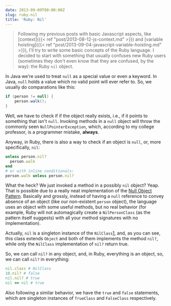 ```yaml
---
date: 2013-09-09T00:00:00Z
slug: ruby-nil
title: 'Ruby: Nil'
---
```


> Following my previous posts with basic Javascript aspects, like
> [context]({{< ref "post/2013-08-12-js-context.md" >}}) and
> [variable hoisting]({{< ref "post/2013-09-04-javascript-variable-hoisting.md" >}}),
> I'll try to write some basic concepts of the Ruby language. I decided to
> start with something that usually confuses new Ruby users (sometimes they
> don't even know that they are confused, by the way): the Ruby `nil` object.

In Java we're used to treat `null` as a special value or even a keyword. In
Java, `null` holds a value which no valid point will ever refer to. So, we
usually do comparations like this:

```java
if (person != null) {
    person.walk();
}
```

Well, we have to check if if the object really exists, i.e., if it points to
something that isn't `null`. Invoking methods in a `null` object will throw
the commonly seen `NullPointerException`, which, according to my college
professor, is a programmer mistake, **always**.

Anyway, in Ruby, there is also a way to check if an object is `null`, or, more
specifically, `nil`:

```ruby
unless person.nil?
  person.walk
end
# or with inline conditionals:
person.walk unless person.nil?
```

What the heck? We just invoked a method in a possibly `nil` object?
Yeap. That is possible due to a really neat implementation of the
[Null Object Pattern][null]. Basically and grossly, instead of
having a `null` reference to convey absence of an object (like our
non-existent `person` object), the language uses an object with some
useful methods, but no real behavior (for example, Ruby will not automagically
create a `NilPersonClass` (as the pattern itself suggests)
with all your method signatures with no implementation).

Actually, `nil` is a singleton instance of the `NilClass`[1][NilClass],
and, as you can see, this class extends `Object` and both of them
implements the method `nil?`, while only the `NilClass` implementation of
`nil?` return true.

So, we can call `nil?` in any object, and, in Ruby, everything is an object,
so, we can call `nil?` in everything:

```ruby
nil.class # NilClass
10.nil? # false
nil.nil? # true
nil == nil # true
```

Also following a similar behavior, we have the `true` and `false` statements,
which are singleton instances of `TrueClass` and `FalseClass` respectively.

[null]: http://en.wikipedia.org/wiki/Null_Object_pattern
[NilClass]: http://ruby-doc.org//core-2.2.0/NilClass.html
